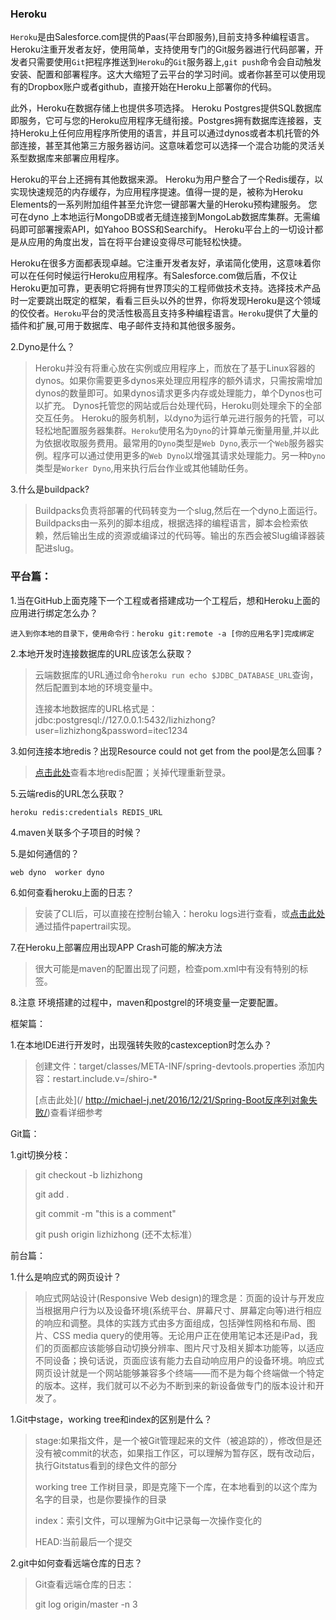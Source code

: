 ### Heroku

`Heroku`是由Salesforce.com提供的Paas(平台即服务),目前支持多种编程语言。Heroku注重开发者友好，使用简单，支持使用专门的Git服务器进行代码部署，开发者只需要使用`Git`把程序推送到`Heroku`的`Git`服务器上,`git push`命令会自动触发安装、配置和部署程序。这大大缩短了云平台的学习时间。或者你甚至可以使用现有的Dropbox账户或者github，直接开始在Heroku上部署你的代码。

此外，Heroku在数据存储上也提供多项选择。 Heroku Postgres提供SQL数据库即服务，它可与您的Heroku应用程序无缝衔接。Postgres拥有数据库连接器，支持Heroku上任何应用程序所使用的语言，并且可以通过dynos或者本机托管的外部连接，甚至其他第三方服务器访问。这意味着您可以选择一个混合功能的灵活关系型数据库来部署应用程序。

Heroku的平台上还拥有其他数据来源。 Heroku为用户整合了一个Redis缓存，以实现快速规范的内存缓存，为应用程序提速。值得一提的是，被称为Heroku Elements的一系列附加组件甚至允许您一键部署大量的Heroku预构建服务。 您可在dyno 上本地运行MongoDB或者无缝连接到MongoLab数据库集群。无需编码即可部署搜索API，如Yahoo BOSS和Searchify。 Heroku平台上的一切设计都是从应用的角度出发，旨在将平台建设变得尽可能轻松快捷。

Heroku在很多方面都表现卓越。它注重开发者友好，承诺简化使用，这意味着你可以在任何时候运行Heroku应用程序。有Salesforce.com做后盾，不仅让Heroku更加可靠，更表明它将拥有世界顶尖的工程师做技术支持。选择技术产品时一定要跳出既定的框架，看看三巨头以外的世界，你将发现Heroku是这个领域的佼佼者。`Heroku`平台的灵活性极高且支持多种编程语言。`Heroku`提供了大量的插件和扩展,可用于数据库、电子邮件支持和其他很多服务。

2.Dyno是什么？

> Heroku并没有将重心放在实例或应用程序上，而放在了基于Linux容器的dynos。如果你需要更多dynos来处理应用程序的额外请求，只需按需增加dynos的数量即可。如果dynos请求更多内存或处理能力，单个Dynos也可以扩充。 Dynos托管您的网站或后台处理代码，Heroku则处理余下的全部交互任务。 Heroku的服务机制，以dyno为运行单元进行服务的托管，可以轻松地配置服务器集群。`Heroku`使用名为`Dyno`的计算单元衡量用量,并以此为依据收取服务费用。最常用的`Dyno`类型是`Web Dyno`,表示一个`Web`服务器实例。程序可以通过使用更多的`Web Dyno`以增强其请求处理能力。另一种`Dyno`类型是`Worker Dyno`,用来执行后台作业或其他辅助任务。

3.什么是buildpack?

> Buildpacks负责将部署的代码转变为一个slug,然后在一个dyno上面运行。Buildpacks由一系列的脚本组成，根据选择的编程语言，脚本会检索依赖，然后输出生成的资源或编译过的代码等。输出的东西会被Slug编译器装配进slug。

### 平台篇：

1.当在GitHub上面克隆下一个工程或者搭建成功一个工程后，想和Heroku上面的应用进行绑定怎么办？

```
进入到你本地的目录下，使用命令行：heroku git:remote -a [你的应用名字]完成绑定
```

2.本地开发时连接数据库的URL应该怎么获取？

> 云端数据库的URL通过命令`heroku run echo $JDBC_DATABASE_URL`查询，然后配置到本地的环境变量中。
>
> 连接本地数据库的URL格式是：jdbc:postgresql://127.0.0.1:5432/lizhizhong?user=lizhizhong&password=itec1234

3.如何连接本地redis？出现Resource could not get from the pool是怎么回事？

> [点击此处](https://github.com/eskimo220/utadahikaru/wiki/【Redis】-Redisインストールと接続-20170901)查看本地redis配置；关掉代理重新登录。

5.云端redis的URL怎么获取？

`heroku redis:credentials REDIS_URL`

4.maven关联多个子项目的时候？

5.是如何通信的？

`web dyno  worker dyno`

6.如何查看heroku上面的日志？

> 安装了CLI后，可以直接在控制台输入：heroku logs进行查看，或[点击此处](https://github.com/eskimo220/utadahikaru/wiki/【Log】Heroku平台上实现日志的输出20170901)通过插件papertrail实现。

7.在Heroku上部署应用出现APP Crash可能的解决方法

> 很大可能是maven的配置出现了问题，检查pom.xml中有没有特别的标签。

8.注意 环境搭建的过程中，maven和postgrel的环境变量一定要配置。

框架篇：

1.在本地IDE进行开发时，出现强转失败的castexception时怎么办？

> 创建文件：target/classes/META-INF/spring-devtools.properties 添加内容：restart.include.v=/shiro-\*
>
> [点击此处](/ http://michael-j.net/2016/12/21/Spring-Boot反序列对象失败/)查看详细参考

Git篇：

1.git切换分枝：

> git checkout -b lizhizhong
>
> git add .
>
> git commit -m "this is a comment"
>
> git push origin lizhizhong \(还不太标准）

前台篇：

1.什么是响应式的网页设计？

> 响应式网站设计\(Responsive Web design\)的理念是：页面的设计与开发应当根据用户行为以及设备环境\(系统平台、屏幕尺寸、屏幕定向等\)进行相应的响应和调整。具体的实践方式由多方面组成，包括弹性网格和布局、图片、CSS media query的使用等。无论用户正在使用笔记本还是iPad，我们的页面都应该能够自动切换分辨率、图片尺寸及相关脚本功能等，以适应不同设备；换句话说，页面应该有能力去自动响应用户的设备环境。响应式网页设计就是一个网站能够兼容多个终端——而不是为每个终端做一个特定的版本。这样，我们就可以不必为不断到来的新设备做专门的版本设计和开发了。

1.Git中stage，working tree和index的区别是什么？

> stage:如果指文件，是一个被Git管理起来的文件（被追踪的），修改但是还没有被commit的状态，如果指工作区，可以理解为暂存区，既有改动后，执行Gitstatus看到的绿色文件的部分
>
> working tree 工作树目录，即是克隆下一个库，在本地看到的以这个库为名字的目录，也是你要操作的目录
>
> index：索引文件，可以理解为Git中记录每一次操作变化的
>
> HEAD:当前最后一个提交

2.git中如何查看远端仓库的日志？

> Git查看远端仓库的日志：
>
> git log origin/master -n 3



